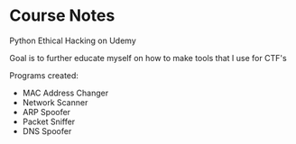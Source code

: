 # Course Notes
Python Ethical Hacking on Udemy  

Goal is to further educate myself on how to make tools that I use for CTF's  

Programs created:  
* MAC Address Changer
* Network Scanner
* ARP Spoofer
* Packet Sniffer
* DNS Spoofer